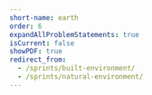 ```yaml
---
short-name: earth
order: 6
expandAllProblemStatements: true
isCurrent: false
showPDF: true
redirect_from:
  - /sprints/built-environment/
  - /sprints/natural-environment/
---
```

